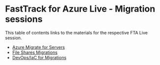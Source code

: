 # FastTrack for Azure Live - Migration sessions

This table of contents links to the materials for the respective FTA Live session.

- [Azure Migrate for Servers](server-migration/readme.md)
- [File Shares Migrations](fileshares-migration/readme.md)
- [DevOps/IaC for Migrations](./devops-iac-migration/readme.md)
